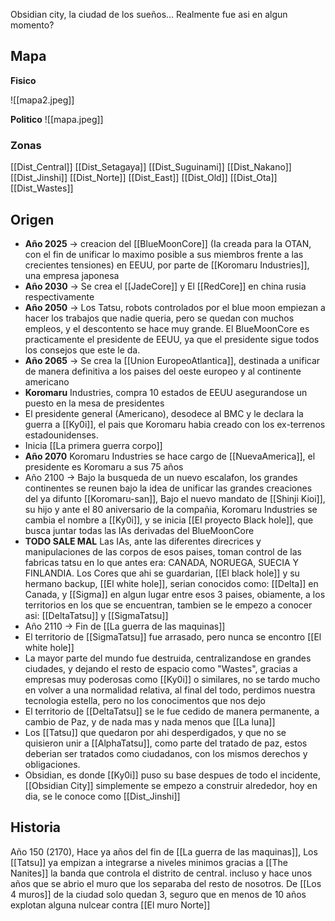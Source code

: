 Obsidian city, la ciudad de los sueños... Realmente fue asi en algun momento?

## Mapa

**Fisico**

![[mapa2.jpeg]]

**Politico**
![[mapa.jpeg]]

### Zonas

[[Dist_Central]]
[[Dist_Setagaya]]
[[Dist_Suguinami]]
[[Dist_Nakano]]
[[Dist_Jinshi]]
[[Dist_Norte]]
[[Dist_East]]
[[Dist_Old]]
[[Dist_Ota]]
[[Dist_Wastes]]



## Origen

- **Año 2025** -> creacion del [[BlueMoonCore]] (Ia creada para la OTAN, con el fin de unificar lo maximo posible a sus miembros frente a las crecientes tensiones) en EEUU, por parte de [[Koromaru Industries]], una empresa japonesa
- **Año 2030** -> Se crea el [[JadeCore]] y El [[RedCore]] en china  rusia respectivamente
- **Año 2050** -> Los Tatsu, robots controlados por el blue moon empiezan a hacer los trabajos que nadie queria, pero se quedan con muchos empleos, y el descontento se hace muy grande. El BlueMoonCore es practicamente el presidente de EEUU, ya que el presidente sigue todos los consejos que este le da.
- **Año 2065** -> Se crea la [[Union EuropeoAtlantica]], destinada a unificar de manera definitiva a los paises del oeste europeo y al continente americano
-  **Koromaru** Industries, compra 10 estados de EEUU asegurandose un puesto en la mesa de presidentes
- El presidente general (Americano), desodece al BMC y le declara la guerra a [[Ky0i]], el pais que Koromaru habia creado con los ex-terrenos estadounidenses.
- Inicia [[La primera guerra corpo]]
- **Año 2070** Koromaru Industries se hace cargo de [[NuevaAmerica]], el presidente es Koromaru a sus 75 años
- Año 2100 -> Bajo la busqueda de un nuevo escalafon, los grandes continentes se reunen bajo la idea de unificar las grandes creaciones del ya difunto [[Koromaru-san]], Bajo el nuevo mandato de [[Shinji Kioi]], su hijo y ante el 80 aniversario de la compañia, Koromaru Industries se cambia el nombre a [[Ky0i]], y se inicia [[El proyecto Black hole]], que busca juntar todas las IAs derivadas del BlueMoonCore
- **TODO SALE MAL** Las IAs, ante las diferentes direcrices y manipulaciones de las corpos de esos paises, toman control de las fabricas tatsu en lo que antes era: CANADA, NORUEGA, SUECIA Y FINLANDIA. Los Cores que ahi se guardarian, [[El black hole]] y su hermano backup, [[El white hole]], serian conocidos como: [[Delta]] en Canada, y [[Sigma]] en algun lugar entre esos 3 paises, obiamente, a los territorios en los que se encuentran, tambien se le empezo a conocer asi: [[DeltaTatsu]] y [[SigmaTatsu]]
- Año 2110 -> Fin de [[La guerra de las maquinas]]
- El territorio de [[SigmaTatsu]] fue arrasado, pero nunca se encontro [[El white hole]]
- La mayor parte del mundo fue destruida, centralizandose en grandes ciudades, y dejando el resto de espacio como "Wastes", gracias a empresas muy poderosas como [[Ky0i]] o similares, no se tardo mucho en volver a una normalidad relativa, al final del todo, perdimos nuestra tecnologia estella, pero no los conocimentos que nos dejo
- El territorio de [[DeltaTatsu]] se le fue cedido de manera permanente, a cambio de Paz, y de nada mas y nada menos que [[La luna]]
- Los [[Tatsu]] que quedaron por ahi desperdigados, y que no se quisieron unir a [[AlphaTatsu]], como parte del tratado de paz, estos deberian ser tratados como ciudadanos, con los mismos derechos y obligaciones.
- Obsidian, es donde [[Ky0i]] puso su base despues de todo el incidente, [[Obsidian City]] simplemente se empezo a construir alrededor, hoy en dia, se le conoce como [[Dist_Jinshi]]

## Historia

Año 150 (2170), Hace ya años del fin de [[La guerra de las maquinas]], Los [[Tatsu]] ya empizan a integrarse a niveles minimos gracias a [[The Nanites]] la banda que controla el distrito de central. incluso y hace unos años que se abrio el muro que los separaba del resto de nosotros. De [[Los 4 muros]] de la ciudad solo quedan 3, seguro que en menos de 10 años explotan alguna nulcear contra [[El muro Norte]]



